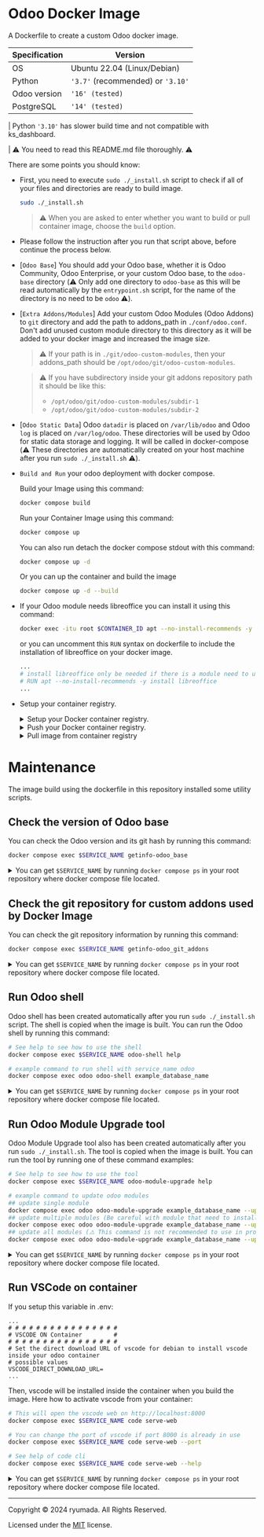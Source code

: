 # Odoo Docker Image
A Dockerfile to create a custom Odoo docker image.

| Specification | Version |
|----|----|
|OS|Ubuntu 22.04 (Linux/Debian)|
|Python|`'3.7'` (recommended) or `'3.10'`|
|Odoo version|`'16' (tested)`|
|PostgreSQL|`'14' (tested)`|

| Python `'3.10'` has slower build time and not compatible with ks_dashboard.

| ⚠️ You need to read this README.md file thoroughly. ⚠️

There are some points you should know:

- First, you need to execute `sudo ./_install.sh` script to check if all of your files and directories are ready to build image.
  ```bash
  sudo ./_install.sh
  ```

  > ⚠️ When you are asked to enter whether you want to build or pull container image, choose the `build` option.

- Please follow the instruction after you run that script above, before continue the process below.

- [`Odoo Base`] You should add your Odoo base, whether it is Odoo Community, Odoo Enterprise, or your custom Odoo base, to the `odoo-base` directory (⚠️ Only add one directory to `odoo-base` as this will be read automatically by the `entrypoint.sh` script, for the name of the directory is no need to be `odoo` ⚠️).

- [`Extra Addons/Modules`] Add your custom Odoo Modules (Odoo Addons) to `git` directory and add the path to addons_path in `./conf/odoo.conf`. Don't add unused custom module directory to this directory as it will be added to your docker image and increased the image size.

  > ⚠️ If your path is in `./git/odoo-custom-modules`, then your addons_path should be `/opt/odoo/git/odoo-custom-modules`.

  > ⚠️ If you have subdirectory inside your git addons repository path it should be like this:
  > - `/opt/odoo/git/odoo-custom-modules/subdir-1`
  > - `/opt/odoo/git/odoo-custom-modules/subdir-2`

- [`Odoo Static Data`] Odoo `datadir` is placed on `/var/lib/odoo` and Odoo `log` is placed on `/var/log/odoo`. These directories will be used by Odoo for static data storage and logging. It will be called in docker-compose (⚠️ These directories are automatically created on your host machine after you run `sudo ./_install.sh` ⚠️).

- `Build and Run` your odoo deployment with docker compose.

  Build your Image using this command:

  ```bash
  docker compose build
  ```

  Run your Container Image using this command:

  ```bash
  docker compose up
  ```

  You can also run detach the docker compose stdout with this command:

  ```bash
  docker compose up -d
  ```

  Or you can up the container and build the image

  ```bash
  docker compose up -d --build
  ```

- If your Odoo module needs libreoffice you can install it using this command:

  ```bash
  docker exec -itu root $CONTAINER_ID apt --no-install-recommends -y install libreoffice
  ```

  or you can uncomment this `RUN` syntax on dockerfile to include the installation of libreoffice on your docker image.

  ```dockerfile
  ...
  # install libreoffice only be needed if there is a module need to use libreoffice featrue
  # RUN apt --no-install-recommends -y install libreoffice
  ...
  ```

- Setup your container registry.
  <details>
  <summary>Setup your Docker container registry.</summary>
    
    > ⚠️ To use Github and Gitlab Container Registry, you need to generate a personal access token (PAT) and use it as a password.
    
    1. Login to Github Container Registry (ghcr.io) using your Github account.

        ```bash
        # if using Github (ghcr.io)
        ## using parameter
        docker login ghcr.io -u your_github_username -p enter_your_personal_access_token
        ## or just login then enter your username and password
        docker login ghcr.io

        # if using Gitlab (registry.gitlab.com)
        ## using parameter
        docker login registry.gitlab.com -u your_gitlab_username -p enter_your_personal_access_token
        ## or just login and then enter your username and password
        docker login registry.gitlab.com

        # if using Docker Hub
        docker login
        ```

  </details>
  <details>
    <summary>Push your Docker container registry.</summary>

    1. Tag your image with the Github Container Registry (ghcr.io) repository. First, you need to edit `docker-compose.yml` file to add the image name and tag.

        ```yaml
        ...
        # push the image to Container registry (enter and choose one)
        ## Use the image from the GitHub Container Registry
        # image: ghcr.io/enter_username/enter_project_name:enter_version
        ## Use the image from the Docker Hub
        # image: enter_username/enter_project_name:enter_version
        ## Use the image from the Gitlab Container Registry
        # image: registry.gitlab.com/enter_username/enter_project_name:enter_version  
        ...
        ```

        > ⚠️ For Github Container Registry (ghcr.io). You need to add labels to the build section on your `docker-compose.yml` file.
        > ```yaml
        > ...
        > # Add labels to connect to github repository (enter github)
        > # labels:
        >   # - org.opencontainers.image.source=https://github.com/enter_username/enter_repository
        > ...
        > ```

    2. Build and push your image to the container registry.

        ```bash
        docker compose up --build -d
        docker compose push
        ```

  </details>

  <details>
    <summary>Pull image from container registry</summary>

    > ⚠️ Before you pull the image from the container registry, make sure the image name is set on your docker compose file.
    
    > ⚠️ You also need to run the `sudo ./_install.sh`. When the script asks you to enter whether you want to build or pull container image, choose the `pull` option.

    1. Make sure the image name is set on your docker compose file.

        ```yaml
        ...
        # push the image to Container registry (enter and choose one)
        ## Use the image from the GitHub Container Registry
        # image: ghcr.io/enter_username/enter_project_name:enter_version
        ## Use the image from the Docker Hub
        # image: enter_username/enter_project_name:enter_version
        ## Use the image from the Gitlab Container Registry
        # image: registry.gitlab.com/enter_username/enter_project_name:enter_version  
        ...
        ```

    2. Pull the image from the container registry.

        ```bash
        docker compose up -d --pull
        ```

  </details>

# Maintenance
The image build using the dockerfile in this repository installed some utility scripts.

## Check the version of Odoo base
You can check the Odoo version and its git hash by running this command:

```bash
docker compose exec $SERVICE_NAME getinfo-odoo_base
```

<details>
  <summary>You can get <code>$SERVICE_NAME</code> by running <code>docker compose ps</code> in your root repository where docker compose file located. </summary>

  This is the output of the command:

  ```bash
  NAME                 IMAGE                COMMAND                  SERVICE   CREATED         STATUS         PORTS
  docker-odoo-odoo-1   docker-odoo:latest   "/opt/odoo/entrypoin…"   odoo      2 minutes ago   Up 2 minutes   
  ```

  As you can see in the `SERVICE` column, the service name is `odoo`.
</details>

## Check the git repository for custom addons used by Docker Image
You can check the git repository information by running this command:

```bash
docker compose exec $SERVICE_NAME getinfo-odoo_git_addons
```

<details>
  <summary>You can get <code>$SERVICE_NAME</code> by running <code>docker compose ps</code> in your root repository where docker compose file located. </summary>

  This is the output of the command:

  ```bash
  NAME                 IMAGE                COMMAND                  SERVICE   CREATED         STATUS         PORTS
  docker-odoo-odoo-1   docker-odoo:latest   "/opt/odoo/entrypoin…"   odoo      2 minutes ago   Up 2 minutes   
  ```

  As you can see in the `SERVICE` column, the service name is `odoo`.
</details>

## Run Odoo shell
Odoo shell has been created automatically after you run `sudo ./_install.sh` script. The shell is copied when the image is built. You can run the Odoo shell by running this command:

```bash
# See help to see how to use the shell
docker compose exec $SERVICE_NAME odoo-shell help

# example command to run shell with service_name odoo
docker compose exec odoo odoo-shell example_database_name
```

<details>
  <summary>You can get <code>$SERVICE_NAME</code> by running <code>docker compose ps</code> in your root repository where docker compose file located. </summary>

  This is the output of the command:

  ```bash
  NAME                 IMAGE                COMMAND                  SERVICE   CREATED         STATUS         PORTS
  docker-odoo-odoo-1   docker-odoo:latest   "/opt/odoo/entrypoin…"   odoo      2 minutes ago   Up 2 minutes   
  ```

  As you can see in the `SERVICE` column, the service name is `odoo`.
</details>

## Run Odoo Module Upgrade tool
Odoo Module Upgrade tool also has been created automatically after you run `sudo ./_install.sh`. The tool is copied when the image is built. You can run the tool by running one of these command examples:

```bash
# See help to see how to use the tool
docker compose exec $SERVICE_NAME odoo-module-upgrade help

# example command to update odoo modules
## update single module
docker compose exec odoo odoo-module-upgrade example_database_name --update=module_name
## update multiple modules (Be careful with module that need to install in order)
docker compose exec odoo odoo-module-upgrade example_database_name --update=module_name1,module_name2
## update all modules (⚠️ This command is not recommended to use in production ⚠️)
docker compose exec odoo odoo-module-upgrade example_database_name --update=all
```

<details>
  <summary>You can get <code>$SERVICE_NAME</code> by running <code>docker compose ps</code> in your root repository where docker compose file located. </summary>

  This is the output of the command:

  ```bash
  NAME                 IMAGE                COMMAND                  SERVICE   CREATED         STATUS         PORTS
  docker-odoo-odoo-1   docker-odoo:latest   "/opt/odoo/entrypoin…"   odoo      2 minutes ago   Up 2 minutes   
  ```

  As you can see in the `SERVICE` column, the service name is `odoo`.
</details>

## Run VSCode on container
If you setup this variable in .env:

```env
...
# # # # # # # # # # # # # # # #
# VSCODE ON Container         #
# # # # # # # # # # # # # # # #
# Set the direct download URL of vscode for debian to install vscode inside your odoo container
# possible values
VSCODE_DIRECT_DOWNLOAD_URL=
...
```

Then, vscode will be installed inside the container when you build the image. Here how to activate vscode from your container:

```bash
# This will open the vscode web on http://localhost:8000
docker compose exec $SERVICE_NAME code serve-web

# You can change the port of vscode if port 8000 is already in use
docker compose exec $SERVICE_NAME code serve-web --port

# See help of code cli
docker compose exec $SERVICE_NAME code serve-web --help
```

<details>
  <summary>You can get <code>$SERVICE_NAME</code> by running <code>docker compose ps</code> in your root repository where docker compose file located. </summary>

  This is the output of the command:

  ```bash
  NAME                 IMAGE                COMMAND                  SERVICE   CREATED         STATUS         PORTS
  docker-odoo-odoo-1   docker-odoo:latest   "/opt/odoo/entrypoin…"   odoo      2 minutes ago   Up 2 minutes   
  ```

  As you can see in the `SERVICE` column, the service name is `odoo`.
</details>

---

Copyright © 2024 ryumada. All Rights Reserved.

Licensed under the [MIT](LICENSE) license.
